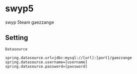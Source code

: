 # swyp5
swyp 5team gaezzange

## Setting

```
Datasource

spring.datasource.url=jdbc:mysql://[url]:[port]/gaezzange 
spring.datasource.username=[username]
spring.datasource.password=[password]
```
